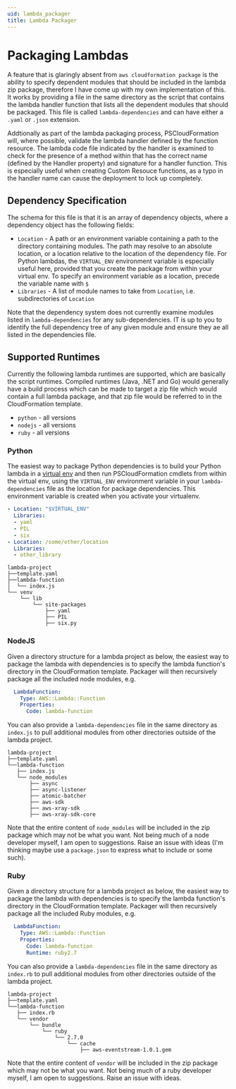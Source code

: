```yaml
---
uid: lambda_packager
title: Lambda Packager
---
```

# Packaging Lambdas

A feature that is glaringly absent from `aws cloudformation package` is the ability to specify dependent modules that should be included in the lambda zip package, therefore I have come up with my own implementation of this. It works by providing a file in the same directory as the script that contains the lambda handler function that lists all the dependent modules that should be packaged. This file is called `lambda-dependencies` and can have either a `.yaml` or `.json` extension.

Addtionally as part of the lambda packaging process, PSCloudFormation will, where possible, validate the lambda handler defined by the function resource. The lambda code file indicated by the handler is examined to check for the presence of a method within that has the correct name (defined by the Handler property) and signature for a handler function. This is especially useful when creating Custom Resouce functions, as a typo in the handler name can cause the deployment to lock up completely.

## Dependency Specification

The schema for this file is that it is an array of dependency objects, where a dependency object has the following fields:

* `Location` - A path or an environment variable containing a path to the directory containing modules. The path may resolve to an absolute location, or a location relative to the location of the dependency file. For Python lambdas, the `VIRTUAL_ENV` environment variable is especially useful here, provided that you create the package from within your virtual env. To specify an environment variable as a location, precede the variable name with `$`
* `Libraries` - A list of module names to take from `Location`, i.e. subdirectories of `Location`

Note that the dependency system does not currently examine modules listed in `lambda-dependencies` for any sub-dependencies. IT is up to you to identify the full dependency tree of any given module and ensure they ae all listed in the dependencies file.

## Supported Runtimes

Currently the following lambda runtimes are supported, which are basically the script runtimes. Compiled runtimes (Java, .NET and Go) would generally have a build process which can be made to target a zip file which would contain a full lambda package, and that zip file would be referred to in the CloudFormation template.

* `python` - all versions
* `nodejs` - all versions
* `ruby` - all versions

### Python

The easiest way to package Python dependencies is to build your Python lambda in a [virtual env](https://docs.python.org/3/library/venv.html) and then run PSCloudFormation cmdlets from within the virtual env, using the `VIRTUAL_ENV` environment variable in your `lambda-dependencies` file as the location for package dependencies. This environment variable is created when you activate your virtualenv.

```yaml
- Location: "$VIRTUAL_ENV"
  Libraries:
  - yaml
  - PIL
  - six
- Location: /some/other/location
  Libraries:
  - other_library
```

```
lambda-project
├──template.yaml
├──lambda-function
│  └── index.js
└── venv
    └── lib
        └── site-packages
            ├── yaml
            ├── PIL
            ├── six.py
```

### NodeJS

Given a directory structure for a lambda project as below, the easiest way to package the lambda with dependencies is to specify the lambda function's directory in the CloudFormation template. Packager will then recursively package all the included node modules, e.g.

```yaml
  LambdaFunction:
    Type: AWS::Lambda::Function
    Properties:
      Code: lambda-function
```

You can also provide a `lambda-dependencies` file in the same directory as `index.js` to pull additional modules from other directories outside of the lambda project.

```
lambda-project
├──template.yaml
└──lambda-function
   ├── index.js
   └── node_modules
       ├── async
       ├── async-listener
       ├── atomic-batcher
       ├── aws-sdk
       ├── aws-xray-sdk
       ├── aws-xray-sdk-core
```

Note that the entire content of `node_modules` will be included in the zip package which may not be what you want. Not being much of a node developer myself, I am open to suggestions. Raise an issue with ideas (I'm thinking maybe use a `package.json` to express what to include or some such).

### Ruby

Given a directory structure for a lambda project as below, the easiest way to package the lambda with dependencies is to specify the lambda function's directory in the CloudFormation template. Packager will then recursively package all the included Ruby modules, e.g.

```yaml
  LambdaFunction:
    Type: AWS::Lambda::Function
    Properties:
      Code: lambda-function
      Runtime: ruby2.7
```

You can also provide a `lambda-dependencies` file in the same directory as `index.rb` to pull additional modules from other directories outside of the lambda project.

```
lambda-project
├──template.yaml
└──lambda-function
   ├── index.rb
   └── vendor
       └── bundle
           └── ruby
               └── 2.7.0
                   └── cache
                       ├── aws-eventstream-1.0.1.gem
```

Note that the entire content of `vendor` will be included in the zip package which may not be what you want. Not being much of a ruby developer myself, I am open to suggestions. Raise an issue with ideas.

